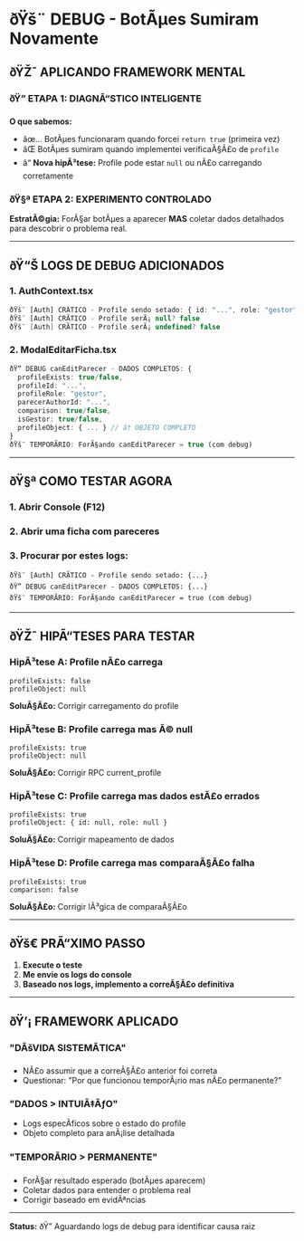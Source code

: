 ﻿# ðŸš¨ DEBUG - BotÃµes Sumiram Novamente

## ðŸŽ¯ **APLICANDO FRAMEWORK MENTAL**

### **ðŸ” ETAPA 1: DIAGNÃ“STICO INTELIGENTE**

**O que sabemos:**
- âœ… BotÃµes funcionaram quando forcei `return true` (primeira vez)
- âŒ BotÃµes sumiram quando implementei verificaÃ§Ã£o de `profile`
- â“ **Nova hipÃ³tese:** Profile pode estar `null` ou nÃ£o carregando corretamente

### **ðŸ§ª ETAPA 2: EXPERIMENTO CONTROLADO**

**EstratÃ©gia:** ForÃ§ar botÃµes a aparecer **MAS** coletar dados detalhados para descobrir o problema real.

---

## ðŸ“Š **LOGS DE DEBUG ADICIONADOS**

### **1. AuthContext.tsx**
```typescript
ðŸš¨ [Auth] CRÃTICO - Profile sendo setado: { id: "...", role: "gestor", ... }
ðŸš¨ [Auth] CRÃTICO - Profile serÃ¡ null? false
ðŸš¨ [Auth] CRÃTICO - Profile serÃ¡ undefined? false
```

### **2. ModalEditarFicha.tsx**
```typescript
ðŸ” DEBUG canEditParecer - DADOS COMPLETOS: {
  profileExists: true/false,
  profileId: "...",
  profileRole: "gestor",
  parecerAuthorId: "...",
  comparison: true/false,
  isGestor: true/false,
  profileObject: { ... } // â† OBJETO COMPLETO
}
ðŸš¨ TEMPORÃRIO: ForÃ§ando canEditParecer = true (com debug)
```

---

## ðŸ§ª **COMO TESTAR AGORA**

### **1. Abrir Console (F12)**
### **2. Abrir uma ficha com pareceres**
### **3. Procurar por estes logs:**

```
ðŸš¨ [Auth] CRÃTICO - Profile sendo setado: {...}
ðŸ” DEBUG canEditParecer - DADOS COMPLETOS: {...}
ðŸš¨ TEMPORÃRIO: ForÃ§ando canEditParecer = true (com debug)
```

---

## ðŸŽ¯ **HIPÃ“TESES PARA TESTAR**

### **HipÃ³tese A: Profile nÃ£o carrega**
```
profileExists: false
profileObject: null
```
**SoluÃ§Ã£o:** Corrigir carregamento do profile

### **HipÃ³tese B: Profile carrega mas Ã© null**
```
profileExists: true
profileObject: null
```
**SoluÃ§Ã£o:** Corrigir RPC current_profile

### **HipÃ³tese C: Profile carrega mas dados estÃ£o errados**
```
profileExists: true
profileObject: { id: null, role: null }
```
**SoluÃ§Ã£o:** Corrigir mapeamento de dados

### **HipÃ³tese D: Profile carrega mas comparaÃ§Ã£o falha**
```
profileExists: true
comparison: false
```
**SoluÃ§Ã£o:** Corrigir lÃ³gica de comparaÃ§Ã£o

---

## ðŸš€ **PRÃ“XIMO PASSO**

1. **Execute o teste**
2. **Me envie os logs do console**
3. **Baseado nos logs, implemento a correÃ§Ã£o definitiva**

---

## ðŸ’¡ **FRAMEWORK APLICADO**

### **"DÃšVIDA SISTEMÃTICA"**
- NÃ£o assumir que a correÃ§Ã£o anterior foi correta
- Questionar: "Por que funcionou temporÃ¡rio mas nÃ£o permanente?"

### **"DADOS > INTUIÃ‡ÃƒO"**
- Logs especÃ­ficos sobre o estado do profile
- Objeto completo para anÃ¡lise detalhada

### **"TEMPORÃRIO > PERMANENTE"**
- ForÃ§ar resultado esperado (botÃµes aparecem)
- Coletar dados para entender o problema real
- Corrigir baseado em evidÃªncias

---

**Status:** ðŸ” Aguardando logs de debug para identificar causa raiz
